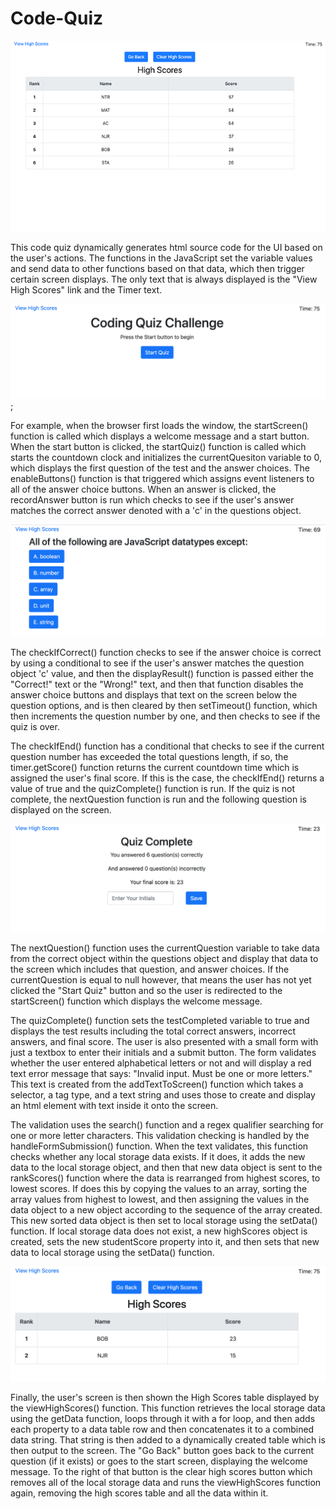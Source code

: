 # Code-Quiz

![Code-Quiz](/images/Code-Quiz_thumbnail.png)

This code quiz dynamically generates html source code for the UI based on the user's actions. The functions in the JavaScript set the variable values and send data to other functions based on that data, which then trigger certain screen displays. The only text that is always displayed is the "View High Scores" link and the Timer text.

![Code-Quiz-Home](/images/Code-Quiz-Main.png);

For example, when the browser first loads the window, the startScreen() function is called which displays a welcome message and a start button. When the start button is clicked, the startQuiz() function is called which starts the countdown clock and initializes the currentQuesiton variable to 0, which displays the first question of the test and the answer choices. The enableButtons() function is that triggered which assigns event listeners to all of the answer choice buttons. When an answer is clicked, the recordAnswer button is run which checks to see if the user's answer matches the correct answer denoted with a 'c' in the questions object. 

![Code-Quiz-Question](/images/Code-Quiz-Question.png)

The checkIfCorrect() function checks to see if the answer choice is correct by using a conditional to see if the user's answer matches the question object 'c' value, and then the displayResult() function is passed either the "Correct!" text or the "Wrong!" text, and then that function disables the answer choice buttons and displays that text on the screen below the question options, and is then cleared by then setTimeout() function, which then increments the question number by one, and then checks to see if the quiz is over. 

The checkIfEnd() function has a conditional that checks to see if the current question number has exceeded the total questions length, if so, the timer.getScore() function returns the current countdown time which is assigned the user's final score. If this is the case, the checkIfEnd() returns a value of true and the quizComplete() function is run. If the quiz is not complete, the nextQuestion function is run and the following question is displayed on the screen. 

![Code-Quiz-Complete](/images/Code-Quiz-Complete.png)

The nextQuestion() function uses the currentQuestion variable to take data from the correct object within the questions object and display that data to the screen which includes that question, and answer choices. If the currentQuestion is equal to null however, that means the user has not yet clicked the "Start Quiz" button and so the user is redirected to the startScreen() function which displays the welcome message. 

The quizComplete() function sets the testCompleted variable to true and displays the test results including the total correct answers, incorrect answers, and final score. The user is also presented with a small form with just a textbox to enter their initials and a submit button. The form validates whether the user entered alphabetical letters or not and will display a red text error message that says: "Invalid input. Must be one or more letters." This text is created from the addTextToScreen() function which takes a selector, a tag type, and a text string and uses those to create and display an html element with text inside it onto the screen. 

The validation uses the search() function and a regex qualifier searching for one or more letter characters. This validation checking is handled by the handleFormSubmission() function. When the text validates, this function checks whether any local storage data exists. If it does, it adds the new data to the local storage object, and then that new data object is sent to the rankScores() function where the data is rearranged from highest scores, to lowest scores. If does this by copying the values to an array, sorting the array values from highest to lowest, and then assigning the values in the data object to a new object according to the sequence of the array created. This new sorted data object is then set to local storage using the setData() function. If local storage data does not exist, a new highScores object is created, sets the new studentScore property into it, and then sets that new data to local storage using the setData() function. 

![Code-Quiz-Scores](/images/Code-Quiz-Scores.png)

Finally, the user's screen is then shown the High Scores table displayed by the viewHighScores() function. This function retrieves the local storage data using the getData function, loops through it with a for loop, and then adds each property to a data table row and then concatenates it to a combined data string. That string is then added to a dynamically created table which is then output to the screen. The "Go Back" button goes back to the current question (if it exists) or goes to the start screen, displaying the welcome message. To the right of that button is the clear high scores button which removes all of the local storage data and runs the viewHighScores function again, removing the high scores table and all the data within it.